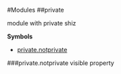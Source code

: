#Modules
<a name="module_private"></a>
##private

module with private shiz

  
**Symbols**  
* [private.notprivate](#module_private.notprivate)

<a name="module_private.notprivate"></a>
###private.notprivate
visible property

  
